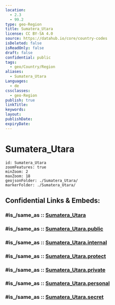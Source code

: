 ```yaml
---
location:
  - 2.3
  - 99.2
type: geo-Region
title: Sumatera_Utara
license: CC BY-SA 4.0
source: https://datahub.io/core/country-codes
isDeleted: false
isReadOnly: false
draft: false
confidential: public
tags:
  - geo/Country/Region
aliases:
  - Sumatera_Utara
Languages:
  - de
cssclasses:
  - geo-Region
publish: true
linkTitle:
keywords:
layout:
publishDate:
expiryDate:
---
```


# Sumatera_Utara

```leaflet
id: Sumatera_Utara
zoomFeatures: true 
minZoom: 2 
maxZoom: 18
geojsonFolder: ./Sumatera_Utara/
markerFolder: ./Sumatera_Utara/
```


## Confidential Links & Embeds: 

### #is_/same_as :: [Sumatera_Utara](/_Standards/Earth/Continent/Asia/Asia~South~East/Malay_Archipelago/Indonesia/provinces~Indonesia/Sumatera_Utara.md) 

### #is_/same_as :: [Sumatera_Utara.public](/_public/Earth/Continent/Asia/Asia~South~East/Malay_Archipelago/Indonesia/provinces~Indonesia/Sumatera_Utara.public.md) 

### #is_/same_as :: [Sumatera_Utara.internal](/_internal/Earth/Continent/Asia/Asia~South~East/Malay_Archipelago/Indonesia/provinces~Indonesia/Sumatera_Utara.internal.md) 

### #is_/same_as :: [Sumatera_Utara.protect](/_protect/Earth/Continent/Asia/Asia~South~East/Malay_Archipelago/Indonesia/provinces~Indonesia/Sumatera_Utara.protect.md) 

### #is_/same_as :: [Sumatera_Utara.private](/_private/Earth/Continent/Asia/Asia~South~East/Malay_Archipelago/Indonesia/provinces~Indonesia/Sumatera_Utara.private.md) 

### #is_/same_as :: [Sumatera_Utara.personal](/_personal/Earth/Continent/Asia/Asia~South~East/Malay_Archipelago/Indonesia/provinces~Indonesia/Sumatera_Utara.personal.md) 

### #is_/same_as :: [Sumatera_Utara.secret](/_secret/Earth/Continent/Asia/Asia~South~East/Malay_Archipelago/Indonesia/provinces~Indonesia/Sumatera_Utara.secret.md)

